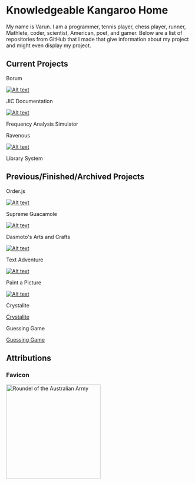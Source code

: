 # Knowledgeable Kangaroo Home

My name is Varun. I am a programmer, tennis player, chess player, runner, Mathlete, coder, scientist, American, poet, and gamer. Below are a list of repositories from GitHub that I made that give information about my project and might even display my project. 

## Current Projects

Borum

[![Alt text](https://knowledgeablekangaroo.github.io/Borum/images/icon.png)](https://knowledgeablekangaroo.github.io/Borum)

JIC Documentation

[![Alt text](https://knowledgeablekangaroo.github.io/JIC-Documentation/FlagOfJIC.png)](https://knowledgeablekangaroo.github.io/JIC-Documentation)

Frequency Analysis Simulator

Ravenous

[![Alt text](https://knowledgeablekangaroo.github.io/Ravenous/favicon.ico)](https://knowledgeablekangaroo.github.io/Ravenous/)

Library System

## Previous/Finished/Archived Projects

Order.js

[![Alt text](https://knowledgeablekangaroo.github.io/order.js/images/pizza.jpg)](https://knowledgeablekangaroo.github.io/order.js)

Supreme Guacamole

[![Alt text](https://knowledgeablekangaroo.github.io/supreme-guacamole/images/Avocado.png)](https://knowledgeablekangaroo.github.io/supreme-guacamole)

Dasmoto's Arts and Crafts

[![Alt text](https://knowledgeablekangaroo.github.io/Dasmotos-Arts-and-Crafts/Images/Pattern.jpeg)](https://knowledgeablekangaroo.github.io/Dasmotos-Arts-and-Crafts)

Text Adventure

[![Alt text](https://knowledgeablekangaroo.github.io/text-adventure/icon.png)](https://knowledgeablekangaroo.github.io/text-adventure)

Paint a Picture

[![Alt text](https://knowledgeablekangaroo.github.io/paint-a-picture-backup/paint-pallete.png)](https://knowledgeablekangaroo.github.io/paint-a-picture-backup)

Crystalite

[Crystalite](https://knowledgeablekangaroo.github.io/Crystalite)

Guessing Game

[Guessing Game](https://knowledgeablekangaroo.github.io/guessing-game)

## Attributions ##

### Favicon ###

<a target = "_blank" title = "By Fry1989 eh? [CC BY-SA 3.0 
 (https://creativecommons.org/licenses/by-sa/3.0
)], from Wikimedia Commons" href = "https://commons.wikimedia.org/wiki/File:Roundel_of_the_Australian_Army.svg">
      <img width = "256" alt = "Roundel of the Australian Army" src = "https://upload.wikimedia.org/wikipedia/commons/thumb/a/a3/Roundel_of_the_Australian_Army.svg/256px-Roundel_of_the_Australian_Army.svg.png">
</a>

<script src = "./script.js"></script>
<script>
 createLinkElement('image/x-icon', 'shortcut icon', 'images/icon.ico');
 createLinkElement('text/css', 'stylesheet', 'style.css');
</script>


